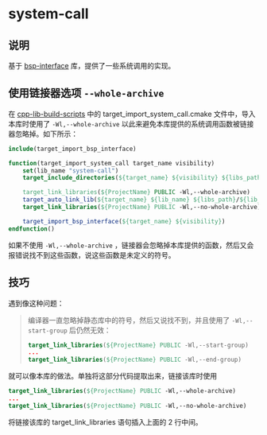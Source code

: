 # system-call

## 说明

基于 [bsp-interface](https://github.com/hjc2000/bsp-interface.git) 库，提供了一些系统调用的实现。

## 使用链接器选项 `--whole-archive` 

在 [cpp-lib-build-scripts](https://github.com/hjc2000/cpp-lib-build-scripts) 中的 target_import_system_call.cmake 文件中，导入本库时使用了 `-Wl,--whole-archive` 以此来避免本库提供的系统调用函数被链接器忽略掉。如下所示：

```cmake
include(target_import_bsp_interface)

function(target_import_system_call target_name visibility)
	set(lib_name "system-call")
    target_include_directories(${target_name} ${visibility} ${libs_path}/${lib_name}/include)

	target_link_libraries(${ProjectName} PUBLIC -Wl,--whole-archive)
    target_auto_link_lib(${target_name} ${lib_name} ${libs_path}/${lib_name}/lib/)
	target_link_libraries(${ProjectName} PUBLIC -Wl,--no-whole-archive)

	target_import_bsp_interface(${target_name} ${visibility})
endfunction()

```

如果不使用 `-Wl,--whole-archive` ，链接器会忽略掉本库提供的函数，然后又会报错说找不到这些函数，说这些函数是未定义的符号。

## 技巧

遇到像这种问题：

> 编译器一直忽略掉静态库中的符号，然后又说找不到，并且使用了 `-Wl,--start-group` 后仍然无效：
>
> ```cmake
> target_link_libraries(${ProjectName} PUBLIC -Wl,--start-group)
> ...
> target_link_libraries(${ProjectName} PUBLIC -Wl,--end-group)
> ```
>
> 

就可以像本库的做法。单独将这部分代码提取出来，链接该库时使用 

```cmake
target_link_libraries(${ProjectName} PUBLIC -Wl,--whole-archive)
...
target_link_libraries(${ProjectName} PUBLIC -Wl,--no-whole-archive)
```

将链接该库的 target_link_libraries 语句插入上面的 2 行中间。